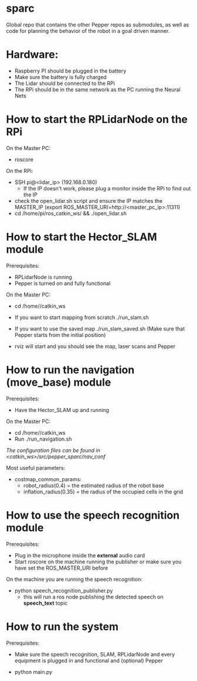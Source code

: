 # sparc 
Global repo that contains the other Pepper repos as submodules, as well as code for planning the behavior of the robot in a goal driven manner.

# Hardware:
- Raspberry PI should be plugged in the battery
- Make sure the battery is fully charged
- The Lidar should be connected to the RPi
- The RPi should be in the same network as the PC running the Neural Nets

# How to start the RPLidarNode on the RPi
On the Master PC:
- roscore

On the RPi:
- SSH pi@<lidar_ip> (192.168.0.180)
  - If the IP doesn't work, please plug a monitor inside the RPi to find out the IP
- check the open_lidar.sh script and ensure the IP matches the MASTER_IP (export ROS_MASTER_URI=http://<master_pc_ip>:11311)
- cd /home/pi/ros_catkin_ws/ && ./open_lidar.sh

# How to start the Hector_SLAM module
Prerequisites:
- RPLidarNode is running
- Pepper is turned on and fully functional

On the Master PC:
- cd /home/<user>/catkin_ws 

- If you want to start mapping from scratch ./run_slam.sh
- If you want to use the saved map ./run_slam_saved.sh (Make sure that Pepper starts from the initial position)

- rviz will start and you should see the map, laser scans and Pepper

# How to run the navigation (move_base) module
Prerequisites: 
- Have the Hector_SLAM up and running

On the Master PC:
- cd /home//catkin_ws
- Run ./run_navigation.sh 

<i>The configuration files can be found in <catkin_ws>/src/pepper_sparc/nav_conf</i>

Most useful parameters:
- costmap_common_params:
  - robot_radius(0.4) = the estimated radius of the robot base
  - inflation_radius(0.35) = the radius of the occupied cells in the grid

# How to use the speech recognition module
Prerequisites:
- Plug in the microphone inside the <b>external</b> audio card
- Start roscore on the machine running the publisher or make sure you have set the ROS_MASTER_URI before

On the machine you are running the speech recognition:
- python speech_recognition_publisher.py
  - this will run a ros node publishing the detected speech on <b>speech_text</b> topic

# How to run the system
Prerequisites:
- Make sure the speech recognition, SLAM, RPLidarNode and every equipment is plugged in and functional and (optional) Pepper

- python main.py


